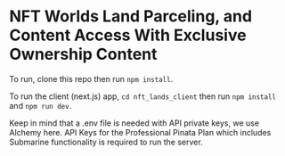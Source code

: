 # NFT Worlds Land Parceling, and Content Access With Exclusive Ownership Content

To run, clone this repo then run `npm install`. 

To run the client (next.js) app, `cd nft_lands_client` then run `npm install` and `npm run dev`. 

Keep in mind that a .env file is needed with API private keys, we use Alchemy here. 
API Keys for the Professional Pinata Plan which includes Submarine functionality is required to run the server.
